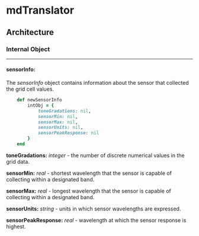 # mdTranslator

## Architecture

### Internal Object
---
#### sensorInfo:

The *sensorInfo* object contains information about the sensor that collected the grid cell values.

````ruby
    def newSensorInfo
        intObj = {
            toneGradations: nil,
            sensorMin: nil,
            sensorMax: nil,
            sensorUnits: nil,
            sensorPeakResponse: nil
        }
    end
````

__toneGradations:__ *integer* - the number of discrete numerical values in the grid data.

__sensorMin:__ *real* - shortest wavelength that the sensor is capable of collecting within a designated band. 

__sensorMax:__ *real* - longest wavelength that the sensor is capable of collecting within a designated band.

__sensorUnits:__ *string* - units in which sensor wavelengths are expressed. 

__sensorPeakResponse:__ *real* - wavelength at which the sensor response is highest.
